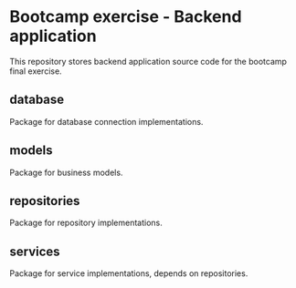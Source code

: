 # Bootcamp exercise - Backend application
This repository stores backend application source code for the bootcamp final exercise.

## database
Package for database connection implementations.

## models
Package for business models.

## repositories
Package for repository implementations.

## services
Package for service implementations, depends on repositories.
